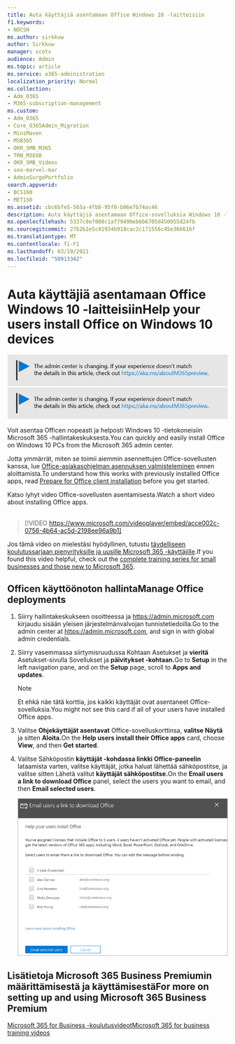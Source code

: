 ```yaml
---
title: Auta käyttäjiä asentamaan Office Windows 10 -laitteisiin
f1.keywords:
- NOCSH
ms.author: sirkkuw
author: Sirkkuw
manager: scotv
audience: Admin
ms.topic: article
ms.service: o365-administration
localization_priority: Normal
ms.collection:
- Adm_O365
- M365-subscription-management
ms.custom:
- Adm_O365
- Core_O365Admin_Migration
- MiniMaven
- MSB365
- OKR_SMB_M365
- TRN_M365B
- OKR_SMB_Videos
- seo-marvel-mar
- AdminSurgePortfolio
search.appverid:
- BCS160
- MET150
ms.assetid: cbc6bfe5-565a-4fb8-95f0-b06e7b74ac46
description: Auta käyttäjiä asentamaan Office-sovelluksia Windows 10 -laitteisiin ja asentamaan Office helposti Windows 10 -tietokoneisiin Microsoft 365 -hallintakeskuksesta.
ms.openlocfilehash: 5337c8ef008c1af79490eb6b6705d450055d24fb
ms.sourcegitcommit: 27b2b2e5c41934b918cac2c171556c45e36661bf
ms.translationtype: MT
ms.contentlocale: fi-FI
ms.lasthandoff: 03/19/2021
ms.locfileid: "50913342"
---
```

# <a name="help-your-users-install-office-on-windows-10-devices"></a><span data-ttu-id="cca11-103">Auta käyttäjiä asentamaan Office Windows 10 -laitteisiin</span><span class="sxs-lookup"><span data-stu-id="cca11-103">Help your users install Office on Windows 10 devices</span></span>

<span data-ttu-id="cca11-104">[![Selite, jossa ilmoitetaan, että hallintakeskus muuttuu. Lisätietoja löytyy osoitteesta aka.ms/aboutM365preview.](../media/m365admincenterchanging.png)](/office365/admin/microsoft-365-admin-center-preview)</span><span class="sxs-lookup"><span data-stu-id="cca11-104">[![Label to let you know the admin center is changing and you can find more details at aka.ms/aboutM365preview.](../media/m365admincenterchanging.png)](/office365/admin/microsoft-365-admin-center-preview)</span></span>

<span data-ttu-id="cca11-105">Voit asentaa Officen nopeasti ja helposti Windows 10 -tietokoneisiin Microsoft 365 -hallintakeskuksesta.</span><span class="sxs-lookup"><span data-stu-id="cca11-105">You can quickly and easily install Office on Windows 10 PCs from the Microsoft 365 admin center.</span></span>
  
<span data-ttu-id="cca11-106">Jotta ymmärrät, miten se toimii aiemmin asennettujen Office-sovellusten kanssa, lue [Office-asiakasohjelman asennuksen valmisteleminen](prepare-for-office-client-deployment.md) ennen aloittamista.</span><span class="sxs-lookup"><span data-stu-id="cca11-106">To understand how this works with previously installed Office apps, read [Prepare for Office client installation](prepare-for-office-client-deployment.md) before you get started.</span></span>

<span data-ttu-id="cca11-107">Katso lyhyt video Office-sovellusten asentamisesta.</span><span class="sxs-lookup"><span data-stu-id="cca11-107">Watch a short video about installing Office apps.</span></span><br><br>

> [!VIDEO https://www.microsoft.com/videoplayer/embed/acce002c-0756-4b64-ac5d-2198ee96a9b1] 

<span data-ttu-id="cca11-108">Jos tämä video on mielestäsi hyödyllinen, tutustu [täydelliseen koulutussarjaan pienyrityksille ja uusille Microsoft 365 -käyttäjille](https://support.microsoft.com/office/6ab4bbcd-79cf-4000-a0bd-d42ce4d12816).</span><span class="sxs-lookup"><span data-stu-id="cca11-108">If you found this video helpful, check out the [complete training series for small businesses and those new to Microsoft 365](https://support.microsoft.com/office/6ab4bbcd-79cf-4000-a0bd-d42ce4d12816).</span></span>

## <a name="manage-office-deployments"></a><span data-ttu-id="cca11-109">Officen käyttöönoton hallinta</span><span class="sxs-lookup"><span data-stu-id="cca11-109">Manage Office deployments</span></span>

1. <span data-ttu-id="cca11-110">Siirry hallintakeskukseen osoitteessa ja <a href="https://go.microsoft.com/fwlink/p/?linkid=2024339" target="_blank">https://admin.microsoft.com</a> kirjaudu sisään yleisen järjestelmänvalvojan tunnistetiedoilla.</span><span class="sxs-lookup"><span data-stu-id="cca11-110">Go to the admin center at <a href="https://go.microsoft.com/fwlink/p/?linkid=2024339" target="_blank">https://admin.microsoft.com</a>, and sign in with global admin credentials.</span></span> 

2. <span data-ttu-id="cca11-111">Siirry  vasemmassa siirtymisruudussa Kohtaan Asetukset ja **vieritä** Asetukset-sivulla Sovellukset ja **päivitykset -kohtaan.**</span><span class="sxs-lookup"><span data-stu-id="cca11-111">Go to **Setup** in the left navigation pane, and on the **Setup** page, scroll to **Apps and updates**.</span></span>
    > [!NOTE]
    > <span data-ttu-id="cca11-112">Et ehkä näe tätä korttia, jos kaikki käyttäjät ovat asentaneet Office-sovelluksia.</span><span class="sxs-lookup"><span data-stu-id="cca11-112">You might not see this card if all of your  users have installed Office apps.</span></span>
  
3. <span data-ttu-id="cca11-113">Valitse **Ohjekäyttäjät asentavat** Office-sovelluskorttinsa, **valitse Näytä** ja sitten **Aloita.**</span><span class="sxs-lookup"><span data-stu-id="cca11-113">On the **Help users install their Office apps** card, choose **View**, and then **Get started**.</span></span>
    
4. <span data-ttu-id="cca11-114">Valitse Sähköpostin **käyttäjät -kohdassa linkki Office-paneelin** lataamista varten, valitse käyttäjät, jotka haluat lähettää sähköpostitse, ja valitse sitten Lähetä valitut **käyttäjät sähköpostitse.**</span><span class="sxs-lookup"><span data-stu-id="cca11-114">On the **Email users a link to download Office** panel, select the users you want to email, and then **Email selected users**.</span></span>

   ![Valitse käyttäjät, jotka lähettävät sähköpostia Office-latauslinkin avulla.](../media/sendemailtousers.png)

## <a name="for-more-on-setting-up-and-using-microsoft-365-business-premium"></a><span data-ttu-id="cca11-116">Lisätietoja Microsoft 365 Business Premiumin määrittämisestä ja käyttämisestä</span><span class="sxs-lookup"><span data-stu-id="cca11-116">For more on setting up and using Microsoft 365 Business Premium</span></span>

[<span data-ttu-id="cca11-117">Microsoft 365 for Business -koulutusvideot</span><span class="sxs-lookup"><span data-stu-id="cca11-117">Microsoft 365 for business training videos</span></span>](https://support.microsoft.com/office/6ab4bbcd-79cf-4000-a0bd-d42ce4d12816)